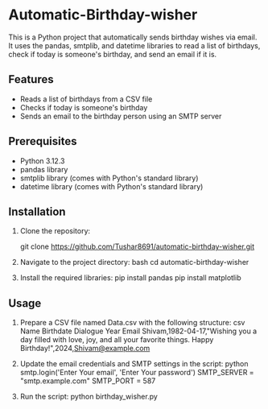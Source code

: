 # Automatic-Birthday-wisher

This is a Python project that automatically sends birthday wishes via email. It uses the pandas, smtplib, and datetime libraries to read a list of birthdays, check if today is someone's birthday, and send an email if it is.

## Features

- Reads a list of birthdays from a CSV file
- Checks if today is someone's birthday
- Sends an email to the birthday person using an SMTP server

## Prerequisites

- Python 3.12.3
- pandas library
- smtplib library (comes with Python's standard library)
- datetime library (comes with Python's standard library)

## Installation

1. Clone the repository:
   
    git clone https://github.com/Tushar8691/automatic-birthday-wisher.git

2. Navigate to the project directory:
    bash
    cd automatic-birthday-wisher

3. Install the required libraries:
    pip install pandas
    pip install matplotlib 
    

## Usage

1. Prepare a CSV file named Data.csv with the following structure:
    csv
    Name	Birthdate	Dialogue	Year	Email
    Shivam,1982-04-17,"Wishing you a day filled with love, joy, and all your favorite things. Happy Birthday!",2024,Shivam@example.com
   
2. Update the email credentials and SMTP settings in the script:
    python
    smtp.login('Enter Your email', 'Enter Your password')
    SMTP_SERVER = "smtp.example.com"
    SMTP_PORT = 587
    
3. Run the script:
    python birthday_wisher.py
    
